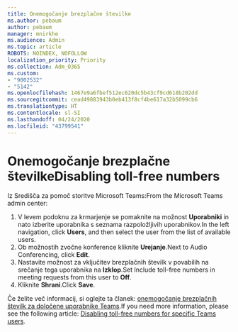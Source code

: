 ```yaml
---
title: Onemogočanje brezplačne številke
ms.author: pebaum
author: pebaum
manager: mnirkhe
ms.audience: Admin
ms.topic: article
ROBOTS: NOINDEX, NOFOLLOW
localization_priority: Priority
ms.collection: Adm_O365
ms.custom:
- "9002532"
- "5142"
ms.openlocfilehash: 1467e9a6fbef512ec620dc5b43cf9cd618b202dd
ms.sourcegitcommit: cead49883943b0eb413f8cf4be617a32b5099cb6
ms.translationtype: HT
ms.contentlocale: sl-SI
ms.lasthandoff: 04/24/2020
ms.locfileid: "43799541"
---
```

# <a name="disabling-toll-free-numbers"></a><span data-ttu-id="4f392-102">Onemogočanje brezplačne številke</span><span class="sxs-lookup"><span data-stu-id="4f392-102">Disabling toll-free numbers</span></span>

<span data-ttu-id="4f392-103">Iz Središča za pomoč storitve Microsoft Teams:</span><span class="sxs-lookup"><span data-stu-id="4f392-103">From the Microsoft Teams admin center:</span></span>

1. <span data-ttu-id="4f392-104">V levem podoknu za krmarjenje se pomaknite na možnost **Uporabniki** in nato izberite uporabnika s seznama razpoložljivih uporabnikov.</span><span class="sxs-lookup"><span data-stu-id="4f392-104">In the left navigation, click **Users**, and then select the user from the list of available users.</span></span>
2. <span data-ttu-id="4f392-105">Ob možnostih zvočne konference kliknite **Urejanje**.</span><span class="sxs-lookup"><span data-stu-id="4f392-105">Next to Audio Conferencing, click **Edit**.</span></span>
3. <span data-ttu-id="4f392-106">Nastavite možnost za vključitev brezplačnih številk v povabilih na srečanje tega uporabnika na **Izklop**.</span><span class="sxs-lookup"><span data-stu-id="4f392-106">Set Include toll-free numbers in meeting requests from this user to **Off**.</span></span>
4. <span data-ttu-id="4f392-107">Kliknite **Shrani**.</span><span class="sxs-lookup"><span data-stu-id="4f392-107">Click **Save**.</span></span>

<span data-ttu-id="4f392-108">Če želite več informacij, si oglejte ta članek: [onemogočanje brezplačnih številk za določene uporabnike Teams](https://docs.microsoft.com/microsoftteams/disabling-toll-free-numbers-for-specific-teams-users).</span><span class="sxs-lookup"><span data-stu-id="4f392-108">If you need more information, please see the following article: [Disabling toll-free numbers for specific Teams users](https://docs.microsoft.com/microsoftteams/disabling-toll-free-numbers-for-specific-teams-users).</span></span>
